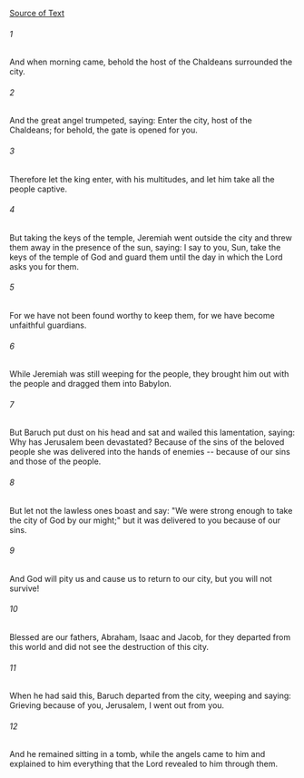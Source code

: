[Source of Text](https://github.com/scrollmapper/bible_databases_deuterocanonical)

###### 1
And when morning came, behold the host of the Chaldeans surrounded the city.

###### 2
And the great angel trumpeted, saying: Enter the city, host of the Chaldeans; for behold, the gate is opened for you.

###### 3
Therefore let the king enter, with his multitudes, and let him take all the people captive.

###### 4
But taking the keys of the temple, Jeremiah went outside the city and threw them away in the presence of the sun, saying: I say to you, Sun, take the keys of the temple of God and guard them until the day in which the Lord asks you for them.

###### 5
For we have not been found worthy to keep them, for we have become unfaithful guardians.

###### 6
While Jeremiah was still weeping for the people, they brought him out with the people and dragged them into Babylon.

###### 7
But Baruch put dust on his head and sat and wailed this lamentation, saying: Why has Jerusalem been devastated? Because of the sins of the beloved people she was delivered into the hands of enemies -- because of our sins and those of the people.

###### 8
But let not the lawless ones boast and say: "We were strong enough to take the city of God by our might;" but it was delivered to you because of our sins.

###### 9
And God will pity us and cause us to return to our city, but you will not survive!

###### 10
Blessed are our fathers, Abraham, Isaac and Jacob, for they departed from this world and did not see the destruction of this city.

###### 11
When he had said this, Baruch departed from the city, weeping and saying: Grieving because of you, Jerusalem, I went out from you.

###### 12
And he remained sitting in a tomb, while the angels came to him and explained to him everything that the Lord revealed to him through them.